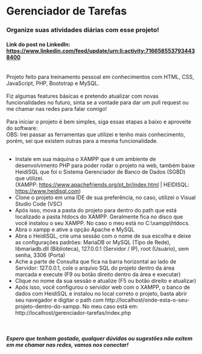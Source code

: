 # Gerenciador de Tarefas

### Organize suas atividades diárias com esse projeto!
#### Link do post no LinkedIn: https://www.linkedin.com/feed/update/urn:li:activity:7166585537934438400

<br>
Projeto feito para treinamento pessoal em conhecimentos com HTML, CSS, JavaScript, PHP, Bootstrap e MySQL. 
<br>
<br>
Fiz algumas features básicas e pretendo atualizar com novas funcionalidades no futuro, sinta se a vontade para dar um pull request ou me chamar nas redes para falar comigo!
<br>
<br>
Para iniciar o projeto é bem simples, siga essas etapas a baixo e aproveite do software:
<br>
OBS: Irei passar as ferramentas que utilizei e tenho mais conhecimento, porém, sei que existem outras para a mesma funcionalidade.
<br>
<br>

- Instale em sua máquina o XAMPP que é um ambiente de desenvolvimento PHP para poder rodar o projeto na web, também baixe HeidiSQL que foi o Sistema Gerenciador de Banco de Dados (SGBD) que utilizei. <br>
(XAMPP: https://www.apachefriends.org/pt_br/index.html | HEIDISQL: https://www.heidisql.com)
- Clone o projeto em uma IDE de sua preferência, no caso, utilizei o Visual Studio Code (VSC)
- Após isso, mova a pasta do projeto para dentro do path que está localizado a pasta htdocs do XAMPP. Geralmente fica no disco que você instalou o seu XAMPP. No caso o meu está no C:\xampp\htdocs.
- Abra o xampp e ative a opção Apache e MySQL
- Abra o HeidiSQL, crie uma sessão com o nome de sua escolha e deixe as configurações padrões: MariaDB or MySQL (Tipo de Rede), libmariadb.dll (Biblioteca), 127.0.0.1 (Servidor / IP), root (Usuário), sem senha, 3306 (Porta)
- Ache a parte de Consulta que fica na barra horizontal ao lado de Servidor: 127.0.0.1, cole o arquivo SQL do projeto dentro da área marcada e execute (F9 ou botão direito dentro da área e executar)
- Clique no nome da sua sessão e atualize (F5 ou botão direito e atualizar)
- Após isso, você configurou o servidor web com o XAMPP, o banco de dados com HeidiSQL e instalou no local correto o projeto, basta abrir seu navegador e digitar o path com http://localhost/onde-esta-o-seu-projeto-dentro-do-xampp. No meu caso está em: http://localhost/gerenciador-tarefas/index.php

<br>

##### Espero que tenham gostado, qualquer dúvidas ou sugestões não exitem em me chamar nas redes, vamos nos conectar!

